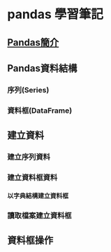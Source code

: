 # pandas 學習筆記

## [Pandas簡介](https://github.com/jc7qx/pdnote/raw/master/lesson1.ipynb)
## Pandas資料結構
### 序列(Series)
### 資料框(DataFrame)
## 建立資料
### 建立序列資料
### 建立資料框資料
#### 以字典結構建立資料框
### 讀取檔案建立資料框
## 資料框操作


